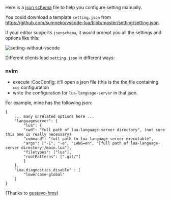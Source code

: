 Here is a [json schema](https://raw.githubusercontent.com/sumneko/vscode-lua/master/setting/schema.json) file to help you configure setting manually.

You could download a template `setting.json` from https://github.com/sumneko/vscode-lua/blob/master/setting/setting.json.

If your editor supports `jsonschema`, it would prompt you all the settings and options like this:

![setting-without-vscode](https://github.com/sumneko/vscode-lua/blob/master/images/setting-without-vscode.gif?raw=true)

Different clients load `setting.json` in different ways:

### nvim

- execute :CocConfig; it'll open a json file (this is the the file containing `coc` configuration
- write the configuration for `lua-language-server` in that json.

For example, mine has the following json:
```
{
    ... many unrelated options here ...
    "languageserver": {
        "lua": {
	    "cwd": "full path of lua-language-server directory", (not sure this one is really necessary)
	    "command": "full path to lua-language-server executable",
	    "args": ["-E", "-e", "LANG=en", "[full path of lua-language-server directory]/main.lua"],
	    "filetypes": ["lua"],
	    "rootPatterns": [".git/"]
        }
    },
    "Lua.diagnostics.disable" : [
        "lowercase-global"
    ]
}
```
(Thanks to [gustavo-hms](https://github.com/sumneko/lua-language-server/issues/154#issuecomment-621203055))